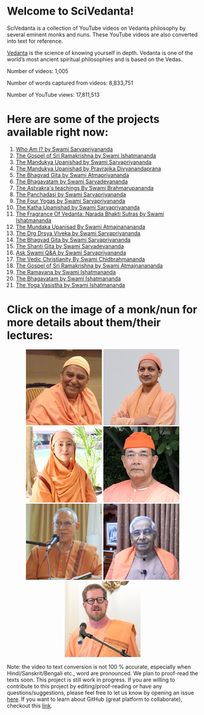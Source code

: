 # Welcome to SciVedanta! 

SciVedanta is a collection of YouTube videos on Vedanta philosophy by several eminent monks and nuns. These YouTube videos are also converted into text for reference. 

[Vedanta](https://en.wikipedia.org/wiki/Vedanta) is the science of knowing yourself in depth. Vedanta is one of the world’s most ancient spiritual philosophies and is based on the Vedas.


Number of videos: 1,005

Number of words captured from videos: 8,833,751

Number of YouTube views: 17,811,513

# Here are some of the projects available right now:

1. [Who Am I? by Swami Sarvapriyananda](./Who_Am_I_Sarvapriyananda/)
2. [The Gospel of Sri Ramakrishna by Swami Ishatmananda](./panchamveda_ishatmananda/)
3. [The Mandukya Upanishad by Swami Sarvapriyananda](./mandukya_sarvapriyananda/)
4. [The Mandukya Upanishad by Pravrajika Divyanandaprana](./mandukya_divyanandaprana)
5. [The Bhagvad Gita by Swami Atmapriyananda](./gita_atmapriyananda/)
6. [The Bhagavatam by Swami Sarvadevananda](./bhagavatam_sarvadevananda)
7. [The Astvakra's teachings By Swami Brahmarupananda](./astvakra_teachings_brahmarupananda/)
8. [The Panchadasi by Swami Sarvapriyananda](./panchadasi_sarvapriyananda)
9. [The Four Yogas by Swami Sarvapriyananda](./four_yogas_sarvapriyananda)
10. [The Katha Upanishad by Swami Sarvapriyananda](./katha_upanishad_sarvapriyananda)
11. [The Fragrance Of Vedanta: Narada Bhakti Sutras by Swami Ishatmananda](./narada_bhakti_sutra_ishatmananda)
12. [The Mundaka Upanisad By Swami Atmajnanananda](./mundaka_upanishad_atmajnanananda)
13. [The Drg Drsya Viveka by Swami Sarvapriyananda](./drg_drsya_viveka_sarvapriyananda)
14. [The Bhagvad Gita by Swami Sarvapriyananda](./gita_sarvapriyananda)
15. [The Shanti Gita by Swami Sarvadevananda](./shanti_gita_sarvadevananda)
16. [Ask Swami Q&A by Swami Sarvapriyananda](./ask_swami_sarvapriyananda)
17. [The Vedic Christianity By Swami Chidbrahmananda](./vedic_christianity_chidbrahmananda)
18. [The Gospel of Sri Ramakrishna by Swami Atmajnanananda](./gospel_ramakrishna_atmajnanananda)
19. [The Ramayana by Swami Ishatmananda](./ramayan_ishatmananda/)
20. [The Bhagavatam by Swami Ishatmananda](./bhagavatam_ishatmananada)
21. [The Yoga Vasistha by Swami Ishatmananda](./yoga_vasistha_ishatmananda)


# Click on the image of a monk/nun for more details about them/their lectures:

<p align="center">
   <a href="./sarvadevananda"><img src="images/sarvadevananda.png" alt="sarvadevananda"  width="200"/></a>
   <a href="./sarvapriyananda"><img src="images/sarvapriyananda.png" alt="Sarvapriyananda"  width="200"/></a>
   <a href="./divyanandaprana"><img src="images/divyanandaprana.png" alt="divyanandaprana"  width="200"/></a>
   <a href="./ishatmananda"><img src="images/ishatmananda.png" alt="ishatmananda"  width="200"/></a>
   <a href="./atmajnanananda"><img src="images/atmajnanananda.png" alt="atmajnanananda"  width="200"/></a>
   <a href="./brahmarupananda"><img src="images/brahmarupananda.png" alt="brahmarupananda"  width="200"/></a>
   <a href="./chidbrahmananda"><img src="images/chidbrahmananda.png" alt="chidbrahmananda"  width="200"/></a>
</p>






Note: the video to text conversion is not 100 % accurate, especially when Hindi/Sanskrit/Bengali etc., word are pronounced. 
We plan to proof-read the texts soon. 
This project is still work in progress. If you are willing to contribute to this project by editing/proof-reading or have any questions/suggestions, 
please feel free to let us know by opening an issue [here](https://github.com/SciVedanta/SciVedanta.github.io/issues/new). If you want to learn about GitHub (great platform to collaborate), checkout this [link](https://egghead.io/courses/how-to-contribute-to-an-open-source-project-on-github).
